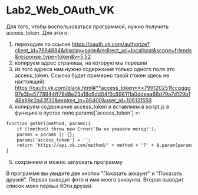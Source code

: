 # Lab2_Web_OAuth_VK

Для того, чтобы воспользоваться программой, нужно получить access_token. Для этого:
1) переходим по ссылке <https://oauth.vk.com/authorize?client_id=7664884&display=page&redirect_uri=localhost&scope=friends&response_type=token&v=5.52>
2) копируем адрес страницы, на которую мы перешли
3) из того адреса нам нужно содержание только одного поля это access_token. Ссылка будет примерно такой (токен здесь не настоящий):
https://oauth.vk.com/blank.html#**access_token**=799120251fccgggg97e3be5778944ff78d8e23a18c6dd04f5c698111a0ddeaa68d79a7d129b148a99c2a43f32&expires_in=86400&user_id=106131559
4) копируем содержание access_token и вставляем в script.js в функцию в пустое поле params['access_token'] =:

```html
function getUrl(method, params){
    if (!method) throw new Error('Вы не указали метод!');
    params = params || {};
    params['access_token'] = '';
    return 'https://api.vk.com/method/' + method + '?' + $.param(params) + '&v=5.62';
}
```

5) сохраняем и можно запускать программу

В программе вы увидите две кнопки "Показать аккаунт" и "Показать друзей". Первая выводит фото и имя моего аккаунта. Вторая выводит список моих первых 60ти друзей.

